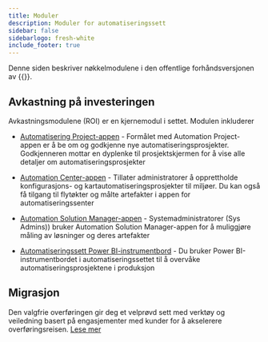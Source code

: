 ```yaml
---
title: Moduler
description: Moduler for automatiseringssett
sidebar: false
sidebarlogo: fresh-white
include_footer: true
---
```

Denne siden beskriver nøkkelmodulene i den offentlige forhåndsversjonen av {{<product-name>}}.

## Avkastning på investeringen

Avkastningsmodulene (ROI) er en kjernemodul i settet. Modulen inkluderer

- [Automatisering Project-appen](https://learn.microsoft.com/power-automate/guidance/automation-kit/use-automation-kit#automation-project-app) - Formålet med Automation Project-appen er å be om og godkjenne nye automatiseringsprosjekter. Godkjenneren mottar en dyplenke til prosjektskjermen for å vise alle detaljer om automatiseringsprosjekter

- [Automation Center-appen](https://learn.microsoft.com/power-automate/guidance/automation-kit/use-automation-kit#automation-center-app) - Tillater administratorer å opprettholde konfigurasjons- og kartautomatiseringsprosjekter til miljøer. Du kan også få tilgang til flytøkter og målte artefakter i appen for automatiseringssenter

- [Automation Solution Manager-appen](https://learn.microsoft.com/power-automate/guidance/automation-kit/use-automation-kit#automation-solution-manager-app) - Systemadministratorer (Sys Admins)) bruker Automation Solution Manager-appen for å muliggjøre måling av løsninger og deres artefakter

- [Automatiseringssett Power BI-instrumentbord](https://learn.microsoft.com/power-automate/guidance/automation-kit/use-automation-kit#automation-kit-power-bi-dashboard) - Du bruker Power BI-instrumentbordet i automatiseringssettet til å overvåke automatiseringsprosjektene i produksjon

## Migrasjon

Den valgfrie overføringen gir deg et velprøvd sett med verktøy og veiledning basert på engasjementer med kunder for å akselerere overføringsreisen. [Lese mer](/nb/migration)
